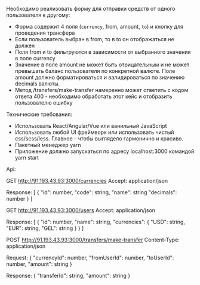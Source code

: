 Необходимо реализовать форму для отправки средств от одного пользователя к другому:

- Форма содержит 4 поля (`currency`, from, amount, `to`) и кнопку для проведения трансфера
- Если пользователь выбран в from, то в to он отображаться не должен
- Поля from и to фильтруются в зависимости от выбранного значения в поле currency
- Значение в поле amount не может быть отрицательным и не может превышать баланс пользователя по конкретной валюте. Поле amount должно форматироваться и валидироваться по значению decimals валюты.
- Метод /transfers/make-transfer намеренно может ответить с кодом ответа 400 - необходимо обработать этот кейс и отобразить пользователю ошибку

Технические требования:

- Использовать React/Angular/Vue или ванильный JavaScript
- Использовать любой UI фреймворк или использовать чистый css/scss/less. Главное - чтобы выглядело гармонично и красиво.
- Пакетный менеджер yarn
- Приложение должно запускаться по адресу localhost:3000 командой yarn start

Api:

GET http://91.193.43.93:3000/currencies
Accept: application/json

Response:
[
{
"id": number,
"code": string,
"name": string
"decimals": number
}
]

GET http://91.193.43.93:3000/users
Accept: application/json

Response:
[
{
"id": number,
"name": string,
"currencies": {
"USD": string,
"EUR": string,
"GEL": string
}
}
]

POST http://91.193.43.93:3000/transfers/make-transfer
Content-Type: application/json

Request:
{
"currencyId": number,
"fromUserId": number,
"toUserId": number,
"amount": string
}

Response:
{
"transferId": string,
"amount": string
}

